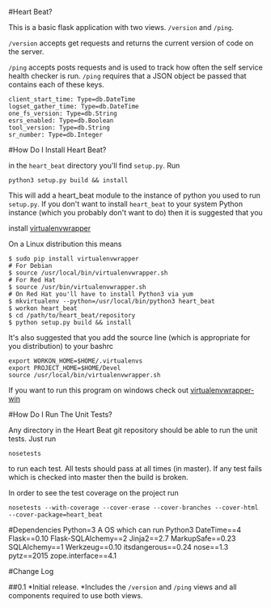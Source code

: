 #Heart Beat?

This is a basic flask application with two views. `/version` and `/ping`.

`/version` accepts get requests and returns the current version of code on the
server.

`/ping` accepts posts requests and is used to track how often the self
service health checker is run. `/ping` requires that a JSON object be passed
that contains each of these keys.

    client_start_time: Type=db.DateTime
    logset_gather_time: Type=db.DateTime
    one_fs_version: Type=db.String
    esrs_enabled: Type=db.Boolean
    tool_version: Type=db.String
    sr_number: Type=db.Integer

#How Do I Install Heart Beat?

in the `heart_beat` directory you'll find `setup.py`. Run

    python3 setup.py build && install

This will add a heart_beat module to the instance of python you used to run
`setup.py`. If you don't want to install `heart_beat` to your system Python 
instance (which you probably don't want to do) then it is suggested that you

install [virtualenvwrapper](https://virtualenvwrapper.readthedocs.org/en/latest/)

On a Linux distribution this means

    $ sudo pip install virtualenvwrapper
    # For Debian
    $ source /usr/local/bin/virtualenvwrapper.sh
    # For Red Hat
    $ source /usr/bin/virtualenvwrapper.sh 
    # On Red Hat you'll have to install Python3 via yum
    $ mkvirtualenv --python=/usr/local/bin/python3 heart_beat
    $ workon heart_beat
    $ cd /path/to/heart_beat/repository
    $ python setup.py build && install

It's also suggested that you add the source line (which is appropriate for you
distribution) to your bashrc

    export WORKON_HOME=$HOME/.virtualenvs
    export PROJECT_HOME=$HOME/Devel
    source /usr/local/bin/virtualenvwrapper.sh

If you want to run this program on windows check out 
[virtualenvwrapper-win](https://github.com/davidmarble/virtualenvwrapper-win)

#How Do I Run The Unit Tests?

Any directory in the Heart Beat git repository should be able to run the unit
tests. Just run

    nosetests

to run each test. All tests should pass at all times (in master). If any test
fails which is checked into master then the build is broken.

In order to see the test coverage on the project run

    nosetests --with-coverage --cover-erase --cover-branches --cover-html --cover-package=heart_beat

#Dependencies
Python=3
A OS which can run Python3
DateTime==4
Flask==0.10
Flask-SQLAlchemy==2
Jinja2==2.7
MarkupSafe==0.23
SQLAlchemy==1
Werkzeug==0.10
itsdangerous==0.24
nose==1.3
pytz==2015
zope.interface==4.1

#Change Log

##0.1
*Initial release.
*Includes the `/version` and `/ping` views and all components required to use
both views.
